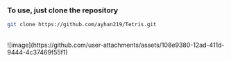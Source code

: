 ### To use, just clone the repository

```bash
git clone https://github.com/ayhan219/Tetris.git
```
<br>
![image](https://github.com/user-attachments/assets/108e9380-12ad-411d-9444-4c37469f55f1)
